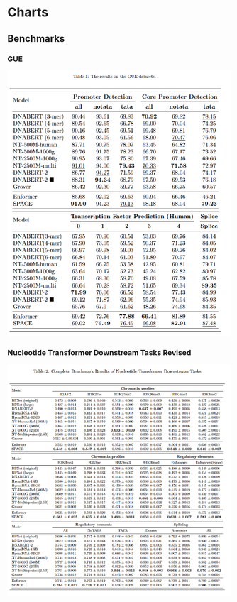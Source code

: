 # Charts

## Benchmarks

### GUE
![GUE](./GUE.png)

### Nucleotide Transformer Downstream Tasks Revised
![NT](NT.png)

